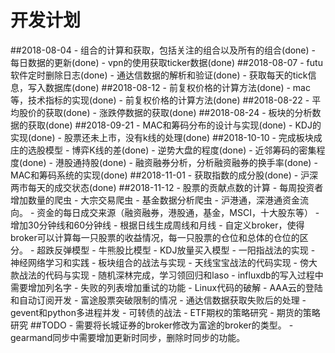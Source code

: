 # 开发计划
##2018-08-04
    - 组合的计算和获取，包括关注的组合以及所有的组合(done)
    - 每日数据的更新(done)
    - vpn的使用获取ticker数据(done)
##2018-08-07
    - futu软件定时删除日志(done)
    - 通达信数据的解析和验证(done)
    - 获取每天的tick信息，写入数据库(done)
##2018-08-12
    - 前复权价格的计算方法(done)
    - mac等，技术指标的实现(done)
    - 前复权价格的计算方法(done)
##2018-08-22
    - 平均股价的获取(done)
    - 涨跌停数据的获取(done)
##2018-08-24
    - 板块的分析数据的获取(done)
##2018-09-21
    - MAC和筹码分布的设计与实现(done)
    - KDJ的实现(done)
    - 股票还未上市，没有k线的处理(done)
##2018-10-10
    - 完成板块成庄的选股模型
        - 博弈K线的差(done)
        - 逆势大盘的程度(done)
        - 近邻筹码的密集程度(done)
    - 港股通持股(done)
    - 融资融券分析，分析融资融券的换手率(done)
    - MAC和筹码系统的实现(done)
##2018-11-01
    - 获取指数的成分股(done)
    - 沪深两市每天的成交状态(done)
##2018-11-12
    - 股票的贡献点数的计算
    - 每周投资者增加数量的爬虫
    - 大宗交易爬虫
    - 基金数据分析爬虫
    - 沪港通，深港通资金流向。
    - 资金的每日成交来源（融资融券，港股通，基金，MSCI，十大股东等）
    - 增加30分钟线和60分钟线
    - 根据日线生成周线和月线
    - 自定义broker，使得broker可以计算每一只股票的收益情况，每一只股票的仓位和总体的仓位的区分。
    - 超跌反弹模型
    - 牛熊股比模型
    - KDJ放量买入模型
    - 一阳指战法的实现
    - 神经网络学习和实践
    - 板块组合的战法与实现
    - 天线宝宝战法的代码实现
    - 傍大款战法的代码与实现
    - 随机深林完成，学习领回归和laso
    - influxdb的写入过程中需要增加列名字
    - 失败的列表增加重试的功能
    - Linux代码的破解
    - AAA云的登陆和自动订阅开发
    - 富途股票突破限制的情况
    - 通达信数据获取失败后的处理
    - gevent和python多进程并发
    - 可转债的战法
    - ETF期权的策略研究
    - 期货的策略研究
##TODO
    - 需要将长城证券的broker修改为富途的broker的类型。
    - gearmand同步中需要增加更新时同步，删除时同步的功能。
